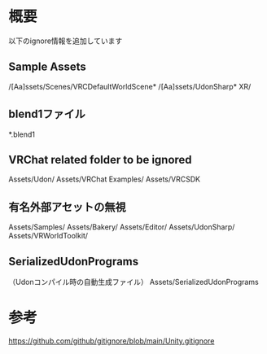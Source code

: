 # 概要

以下のignore情報を追加しています
## Sample Assets
/[Aa]ssets/Scenes/VRCDefaultWorldScene*
/[Aa]ssets/UdonSharp*
XR/
## blend1ファイル
*.blend1
## VRChat related folder to be ignored
Assets/Udon/
Assets/VRChat Examples/
Assets/VRCSDK
## 有名外部アセットの無視
Assets/Samples/
Assets/Bakery/
Assets/Editor/
Assets/UdonSharp/
Assets/VRWorldToolkit/
## SerializedUdonPrograms
（Udonコンパイル時の自動生成ファイル）
Assets/SerializedUdonPrograms

# 参考
https://github.com/github/gitignore/blob/main/Unity.gitignore
